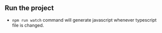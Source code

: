 ## Run the project

- `npm run watch` command will generate javascript whenever typescript file is changed.
